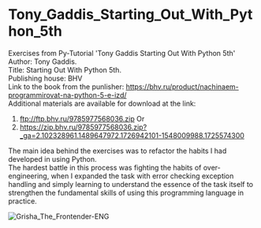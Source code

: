 # Tony_Gaddis_Starting_Out_With_Python_5th <br />
Exercises from Py-Tutorial 'Tony Gaddis Starting Out With Python 5th' <br />
Author: Tony Gaddis. <br />
Title: Starting Out With Python 5th. <br />
Publishing house: BHV <br />
Link to the book from the punlisher: https://bhv.ru/product/nachinaem-programmirovat-na-python-5-e-izd/ <br />
Additional materials are available for download at the link:
1) ftp://ftp.bhv.ru/9785977568036.zip
Or
2) https://zip.bhv.ru/9785977568036.zip?_ga=2.102328961.1489647972.1726942101-1548009988.1725574300

The main idea behind the exercises was to refactor the habits I had developed in using Python.<br />
The hardest battle in this process was fighting the habits of over-engineering, when I expanded the task with error checking exception handling and simply learning to understand the essence of the task itself to strengthen the fundamental skills of using this programming language in practice.

![Grisha_The_Frontender-ENG](https://github.com/user-attachments/assets/a98cc760-3a2b-4b17-a837-d7d7e67b6e21)
